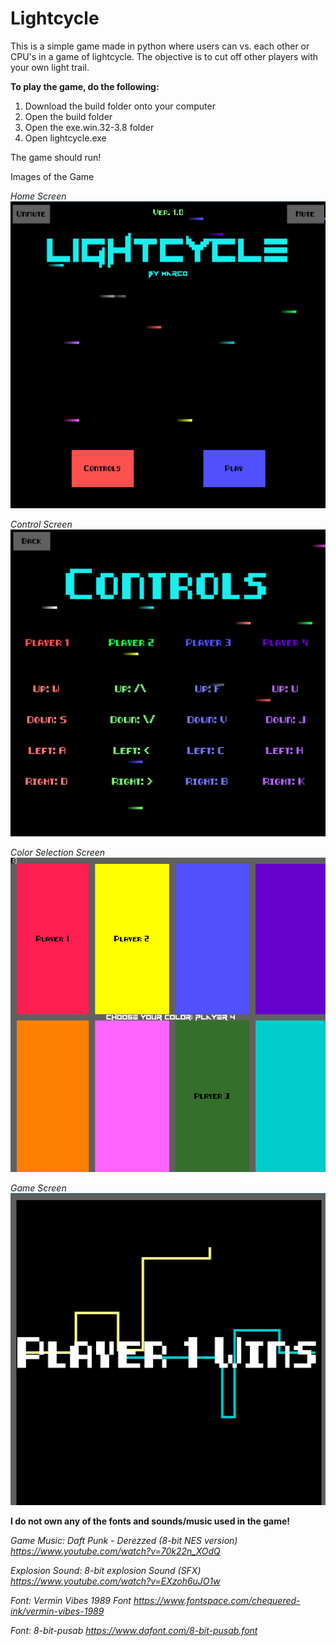 # Lightcycle

This is a simple game made in python where users can vs. each other or CPU's in a game of lightcycle. The objective is to cut off other players
with your own light trail.

**To play the game, do the following:**
1. Download the build folder onto your computer
2. Open the build folder
3. Open the exe.win.32-3.8 folder
4. Open lightcycle.exe

The game should run!

Images of the Game

*Home Screen*
<img src="readme-images/home-screen.png">

*Control Screen*
<img src="readme-images/control-screen.png">

*Color Selection Screen*
<img src="readme-images/color-selection.png">

*Game Screen*
<img src="readme-images/game-screen.png">




**I do not own any of the fonts and sounds/music used in the game!**

*Game Music: Daft Punk - Derezzed (8-bit NES version) https://www.youtube.com/watch?v=70k22n_XOdQ*

*Explosion Sound: 8-bit explosion Sound (SFX) https://www.youtube.com/watch?v=EXzoh6uJO1w*

*Font: Vermin Vibes 1989 Font https://www.fontspace.com/chequered-ink/vermin-vibes-1989*

*Font: 8-bit-pusab https://www.dafont.com/8-bit-pusab.font*



